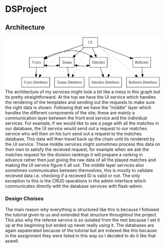 # DSProject
## Architecture
![alt text](https://github.com/trinm8/DSProject/blob/main/img/Architecture.png?raw=true)  
 The architecture of my services might look a bit like a mess in this graph but its pretty straightforward. At the top we have the UI service which handles the rendering of the templates and sending out the requests to make sure the right data is shown. Following that we have the "middle" layer which handles the different components of the site, these are mainly a communication layer between the front end service and the individual services. For example, if we would like to see a page with all the matches in our database, the UI service would send out a request to our matches service who will then on his turn send out a request to the matches database. This data will then travel back up the chain until its rendered by the UI service. These middle services might sometimes process this data on their own to satisfy the recieved request, for example when we ask the matches request for the division rankings it will prepare a ranking in advance rather then just giving the raw data of all the played matches and making the UI service figure it all out. The middle layer services also sometimes communicates between themselves, this is mostly to validate recieved data i.e. checking if a recieved ID is valid or not. The only exception to this is the CRUD operations in the admin interface which communicates directly with the database services with flask-admin.
 
### Design Choises
The main reason why everything is structured like this is because I followed the tutorial given to us and extended that structure throughtout the project. This also why the referee service is so isolated from the rest because I set it up at the beginning but ended up never really using it. The databases are again sepaterated because of the tutorial but are indexed like this because in the assignment they were listed in this way so I decided to do it like that aswell. 
